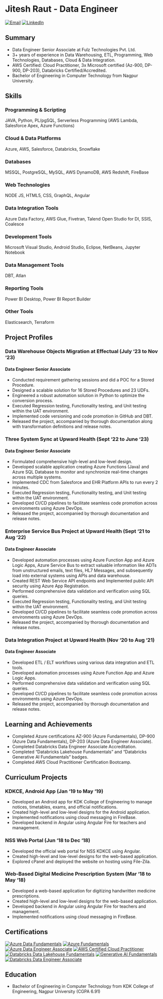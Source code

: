 # Jitesh Raut - Data Engineer

[![Email](https://img.shields.io/badge/Email-Contact-red)](mailto:jiteshraut@outlook.com)
[![LinkedIn](https://img.shields.io/badge/LinkedIn-Connect-blue)](https://www.linkedin.com/in/jiteshraut/)

## Summary

- Data Engineer Senior Associate at Fulz Technologies Pvt. Ltd.
- 3+ years of experience in Data Warehousing, ETL, Programming, Web Technologies, Databases, Cloud & Data Integration.
- AWS Certified: Cloud Practitioner, 3x Microsoft certified (Az-900, DP-900, DP-203), Databricks Certified/Accredited.
- Bachelor of Engineering in Computer Technology from Nagpur University.

## Skills

### Programming & Scripting
JAVA, Python, PL/pgSQL, Serverless Programming (AWS Lambda, Salesforce Apex, Azure Functions)

### Cloud & Data Platforms
Azure, AWS, Salesforce, Databricks, Snowflake

### Databases
MSSQL, PostgreSQL, MySQL, AWS DynamoDB, AWS Redshift, FireBase

### Web Technologies
NODE JS, HTML5, CSS, GraphQL, Angular

### Data Integration Tools
Azure Data Factory, AWS Glue, Fivetran, Talend Open Studio for DI, SSIS, Coalesce

### Development Tools
Microsoft Visual Studio, Android Studio, Eclipse, NetBeans, Jupyter Notebook

### Data Management Tools
DBT, Atlan

### Reporting Tools
Power BI Desktop, Power BI Report Builder

### Other Tools
Elasticsearch, Terraform

## Project Profiles

### Data Warehouse Objects Migration at Effectual (July ‘23 to Nov ‘23)

#### Data Engineer Senior Associate

- Conducted requirement gathering sessions and did a POC for a Stored Procedure.
- Designed a scalable solution for 16 Stored Procedures and 23 UDFs.
- Engineered a robust automation solution in Python to optimize the conversion process.
- Executed Regression testing, Functionality testing, and Unit testing within the UAT environment.
- Implemented code versioning and code promotion in GitHub and DBT.
- Released the project, accompanied by thorough documentation along with transformation definitions and release notes.

### Three System Sync at Upward Health (Sept ‘22 to June ‘23)

#### Data Engineer Senior Associate

- Formulated comprehensive high-level and low-level design.
- Developed scalable application creating Azure Functions (Java) and Azure SQL Database to monitor and synchronize real-time changes across multiple systems.
- Implemented CDC from Salesforce and EHR Platform APIs to run every 2 minutes.
- Executed Regression testing, Functionality testing, and Unit testing within the UAT environment.
- Developed CI/CD pipelines to facilitate seamless code promotion across environments using Azure DevOps.
- Released the project, accompanied by thorough documentation and release notes.

### Enterprise Service Bus Project at Upward Health (Sept ‘21 to Aug ‘22)

#### Data Engineer Associate

- Developed automation processes using Azure Function App and Azure Logic Apps, Azure Service Bus to extract valuable information like ADTs from unstructured emails, text files, HL7 Messages, and subsequently load into external systems using APIs and data warehouse.
- Created REST Web Service API endpoints and Implemented public API security using Azure App Registration.
- Performed comprehensive data validation and verification using SQL queries.
- Executed Regression testing, Functionality testing, and Unit testing within the UAT environment.
- Developed CI/CD pipelines to facilitate seamless code promotion across environments using Azure DevOps.
- Released the project, accompanied by thorough documentation and release notes.

### Data Integration Project at Upward Health (Nov ‘20 to Aug ‘21)

#### Data Engineer Associate

- Developed ETL / ELT workflows using various data integration and ETL tools.
- Developed automation processes using Azure Function App and Azure Logic Apps.
- Performed comprehensive data validation and verification using SQL queries.
- Developed CI/CD pipelines to facilitate seamless code promotion across environments using Azure DevOps.
- Released the project, accompanied by thorough documentation and release notes.

## Learning and Achievements

- Completed Azure certifications AZ-900 (Azure Fundamentals), DP-900 (Azure Data Fundamentals), DP-203 (Azure Data Engineer Associate).
- Completed Databricks Data Engineer Associate Accreditation.
- Completed “Databricks Lakehouse Fundamentals” and “Databricks Generative AI Fundamentals” badges.
- Completed AWS Cloud Practitioner Certification Bootcamp.

## Curriculum Projects

### KDKCE, Android App (Jan ‘19 to May ‘19)

- Developed an Android app for KDK College of Engineering to manage notices, timetables, exams, and official notifications.
- Created high-level and low-level designs for the Android application.
- Implemented notifications using cloud messaging in FireBase.
- Developed backend in Angular using Angular Fire for teachers and management.

### NSS Web Portal (Jun ‘18 to Dec ‘18)

- Developed the official web portal for NSS KDKCE using Angular.
- Created high-level and low-level designs for the web-based application.
- Explored cPanel and deployed the website on hosting using File-Zila.

### Web-Based Digital Medicine Prescription System (Mar ‘18 to May ‘18)

- Developed a web-based application for digitizing handwritten medicine prescriptions.
- Created high-level and low-level designs for the web-based application.
- Developed backend in Angular using Angular Fire for teachers and management.
- Implemented notifications using cloud messaging in FireBase.

## Certifications

[![Azure Data Fundamentals](https://img.shields.io/badge/Azure%20Data%20Fundamentals-View%20Badge-blue)](https://www.credly.com/badges/29519564-6210-45cd-b57d-bc37420aaa7c)
[![Azure Fundamentals](https://img.shields.io/badge/Azure%20Fundamentals-View%20Badge-blue)](https://www.credly.com/badges/08f92910-92bc-4749-b30e-2bd818a4f60f)
[![Azure Data Engineer Associate](https://img.shields.io/badge/Azure%20Data%20Engineer%20Associate-View%20Badge-blue)](https://www.credly.com/badges/2871d3aa-dfed-4e0a-bac4-de264644cb7d)
[![AWS Certified Cloud Practitioner](https://img.shields.io/badge/AWS%20Certified%20Cloud%20Practitioner-View%20Badge-yellow)](https://www.credly.com/badges/224e2327-6039-41c4-89d8-c85275455517)
[![Databricks Data Lakehouse Fundamentals](https://img.shields.io/badge/Databricks%20Data%20Lakehouse%20Fundamentals-View%20Badge-blue)](https://credentials.databricks.com/1828190c-8780-41ee-acd7-cf0181562c91)
[![Generative AI Fundamentals](https://img.shields.io/badge/Generative%20AI%20Fundamentals-View%20Badge-blue)](https://credentials.databricks.com/c58750c1-9dbe-45fb-a8fc-c47a3712787d)
[![Databricks Data Engineer Associate](https://img.shields.io/badge/Databricks%20Data%20Engineer%20Associate-View%20Badge-blue)](https://credentials.databricks.com/99047d9d-946a-48a3-b515-051e108b458b)


## Education

- Bachelor of Engineering in Computer Technology from KDK College of Engineering, Nagpur University (CGPA 6.91)
